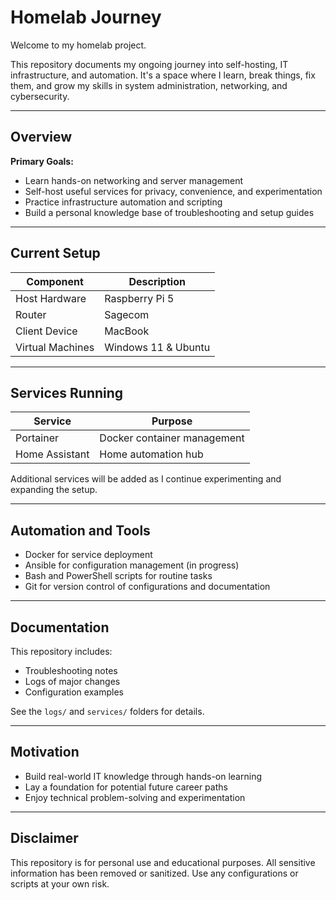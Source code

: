 # Homelab Journey

Welcome to my homelab project.

This repository documents my ongoing journey into self-hosting, IT infrastructure, and automation. It's a space where I learn, break things, fix them, and grow my skills in system administration, networking, and cybersecurity.

---

## Overview

**Primary Goals:**

- Learn hands-on networking and server management
- Self-host useful services for privacy, convenience, and experimentation
- Practice infrastructure automation and scripting
- Build a personal knowledge base of troubleshooting and setup guides

---

## Current Setup

| Component        | Description         |
| ---------------- | ------------------- |
| Host Hardware    | Raspberry Pi 5      |
| Router           | Sagecom             |
| Client Device    | MacBook             |
| Virtual Machines | Windows 11 & Ubuntu |

---

## Services Running

| Service        | Purpose                     |
| -------------- | --------------------------- |
| Portainer      | Docker container management |
| Home Assistant | Home automation hub         |

Additional services will be added as I continue experimenting and expanding the setup.

---

## Automation and Tools

- Docker for service deployment
- Ansible for configuration management (in progress)
- Bash and PowerShell scripts for routine tasks
- Git for version control of configurations and documentation

---

## Documentation

This repository includes:

- Troubleshooting notes
- Logs of major changes
- Configuration examples

See the `logs/` and `services/` folders for details.

---

## Motivation

- Build real-world IT knowledge through hands-on learning
- Lay a foundation for potential future career paths
- Enjoy technical problem-solving and experimentation

---

## Disclaimer

This repository is for personal use and educational purposes. All sensitive information has been removed or sanitized. Use any configurations or scripts at your own risk.
